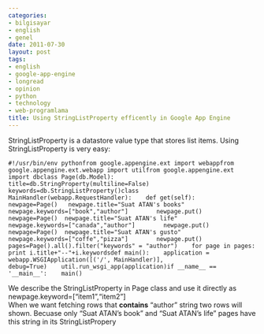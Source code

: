 ```yaml
---
categories:
- bilgisayar
- english
- genel
date: 2011-07-30
layout: post
tags:
- english
- google-app-engine
- longread
- opinion
- python
- technology
- web-programlama
title: Using StringListProperty efficently in Google App Engine
---
```


StringListProperty is a datastore value type that stores list items. Using StringListProperty is very easy:  

```
#!/usr/bin/env pythonfrom google.appengine.ext import webappfrom google.appengine.ext.webapp import utilfrom google.appengine.ext import dbclass Page(db.Model):    title=db.StringProperty(multiline=False)    keywords=db.StringListProperty()class MainHandler(webapp.RequestHandler):    def get(self):        newpage=Page()	newpage.title="Suat ATAN's books"        newpage.keywords=["book","author"]        newpage.put()	newpage=Page()	newpage.title="Suat ATAN's life"        newpage.keywords=["canada","author"]        newpage.put()	newpage=Page()	newpage.title="Suat ATAN's gusto"        newpage.keywords=["coffe","pizza"]        newpage.put()	pages=Page().all().filter("keywords" = "author")	for page in pages:	    print i.title+"--"+i.keywordsdef main():    application = webapp.WSGIApplication([('/', MainHandler)],                                         debug=True)    util.run_wsgi_app(application)if __name__ == '__main__':    main()
```

  
We describe the StringListProperty in Page class and use it directly as newpage.keyword=\[“item1”,“item2”\]  
When we want fetching rows that **contains** “author” string two rows will shown. Becuase only “Suat ATAN’s book” and “Suat ATAN’s life” pages have this string in its StringListPropery
